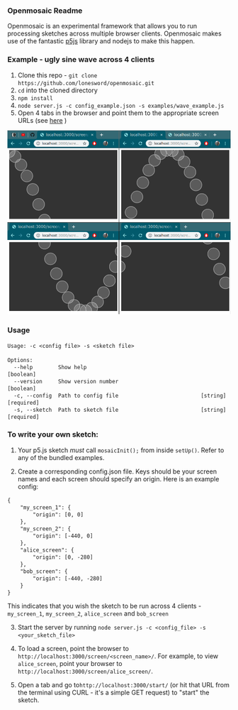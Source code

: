 ### Openmosaic Readme

Openmosaic is an experimental framework that allows you to run processing sketches across multiple browser clients. Openmosaic makes use of the fantastic [p5js](https://p5js.org/) library and nodejs to make this happen.

### Example - ugly sine wave across 4 clients

1. Clone this repo - `git clone https://github.com/lonesword/openmosaic.git`
2. `cd` into the cloned directory
3. `npm install`
4. `node server.js -c config_example.json -s examples/wave_example.js`
5. Open 4 tabs in the browser and point them to the appropriate screen URLs (see [here](#to-write-your-own-sketch) )

![](screenshots/sine_wave.gif)

### Usage
```
Usage: -c <config file> -s <sketch file>

Options:
  --help        Show help                                              [boolean]
  --version     Show version number                                    [boolean]
  -c, --config  Path to config file                          [string] [required]
  -s, --sketch  Path to sketch file                          [string] [required]
```
  
### To write your own sketch:

1. Your p5.js sketch _must_ call `mosaicInit();` from inside `setUp()`. Refer to any of the bundled examples.

2. Create a corresponding config.json file. Keys should be your screen names and each screen should specify an origin. Here is an example config:
```
{
	"my_screen_1": {
		"origin": [0, 0]
	},
	"my_screen_2": {
		"origin": [-440, 0]
	},
	"alice_screen": {
		"origin": [0, -280]
	},
	"bob_screen": {
		"origin": [-440, -280]
	}
}
```

This indicates that you wish the sketch to be run across 4 clients - `my_screen_1`, `my_screen_2`, `alice_screen` and `bob_screen`

3. Start the server by running `node server.js -c <config_file> -s <your_sketch_file>`

4. To load a screen, point the browser to `http://localhost:3000/screen/<screen_name>/`. For example, to view `alice_screen`, point your browser to `http://localhost:3000/screen/alice_screen/`.

5. Open a tab and go to`http://localhost:3000/start/` (or hit that URL from the terminal using CURL - it's a simple GET request) to "start" the sketch.

